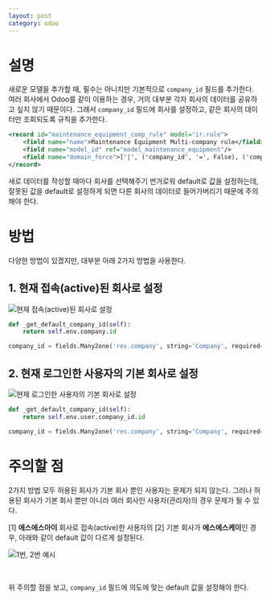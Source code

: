```yaml
---
layout: post
category: odoo
---
```


# 설명

새로운 모델을 추가할 때, 필수는 아니지만 기본적으로 `company_id` 필드를 추가한다.
여러 회사에서 Odoo를 같이 이용하는 경우, 거의 대부분 각자 회사의 데이터를 공유하고 싶지 않기 때문이다.
그래서 `company_id` 필드에 회사를 설정하고, 같은 회사의 데이터만 조회되도록 규칙을 추가한다.

```xml
<record id="maintenance_equipment_comp_rule" model="ir.rule">
    <field name="name">Maintenance Equipment Multi-company rule</field>
    <field name="model_id" ref="model_maintenance_equipment"/>
    <field name="domain_force">['|', ('company_id', '=', False), ('company_id', 'in', company_ids)]</field>
</record>
```

새로 데이터를 작성할 때마다 회사를 선택해주기 번거로워 default로 값을 설정하는데, 잘못된 값을 default로 설정하게 되면 다른 회사의 데이터로 들어가버리기 때문에 주의해야 한다.

# 방법

다양한 방법이 있겠지만, 대부분 아래 2가지 방법을 사용한다.

## 1. 현재 접속(active)된 회사로 설정

![현재 접속(active)된 회사로 설정](/no-access-please/assets/image/2021-11-20-set-company_id-default-value-in-odoo/1.png)

```python
def _get_default_company_id(self):
    return self.env.company.id

company_id = fields.Many2one('res.company', string='Company', required=True, default=_get_default_company_id)
```

## 2. 현재 로그인한 사용자의 기본 회사로 설정

![현재 로그인한 사용자의 기본 회사로 설정](/no-access-please/assets/image/2021-11-20-set-company_id-default-value-in-odoo/2.png)

```python
def _get_default_company_id(self):
    return self.env.user.company_id.id

company_id = fields.Many2one('res.company', string='Company', required=True, default=_get_default_company_id)
```

# 주의할 점

2가지 방법 모두 허용된 회사가 기본 회사 뿐인 사용자는 문제가 되지 않는다. 그러나 허용된 회사가 기본 회사 뿐만 아니라 여러 회사인 사용자(관리자)의 경우 문제가 될 수 있다.

[1] **에스에스아이** 회사로 접속(active)한 사용자의 [2] 기본 회사가 **에스에스케이**인 경우, 아래와 같이 default 값이 다르게 설정된다.

![1번, 2번 예시](/no-access-please/assets/image/2021-11-20-set-company_id-default-value-in-odoo/3.png)

<br>

위 주의할 점을 보고, `company_id` 필드에 의도에 맞는 default 값을 설정해야 한다.